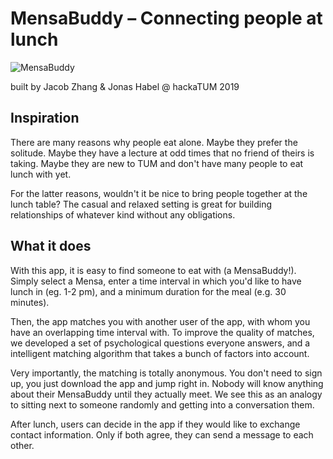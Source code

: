 # MensaBuddy – Connecting people at lunch
![MensaBuddy](https://i.imgur.com/J6HFsQP.png)

built by Jacob Zhang & Jonas Habel @ hackaTUM 2019


## Inspiration
There are many reasons why people eat alone. Maybe they prefer the solitude. Maybe they have a lecture at odd times that no friend of theirs is taking. Maybe they are new to TUM and don't have many people to eat lunch with yet.

For the latter reasons, wouldn't it be nice to bring people together at the lunch table? The casual and relaxed setting is great for building relationships of whatever kind without any obligations.

## What it does
With this app, it is easy to find someone to eat with (a MensaBuddy!). Simply select a Mensa, enter a time interval in which you'd like to have lunch in (eg. 1-2 pm), and a minimum duration for the meal (e.g. 30 minutes).

Then, the app matches you with another user of the app, with whom you have an overlapping time interval with. To improve the quality of matches, we developed a set of psychological questions everyone answers, and a intelligent matching algorithm that takes a bunch of factors into account.

Very importantly, the matching is totally anonymous. You don't need to sign up, you just download the app and jump right in. Nobody will know anything about their MensaBuddy until they actually meet. We see this as an analogy to sitting next to someone randomly and getting into a conversation them.

After lunch, users can decide in the app if they would like to exchange contact information. Only if both agree, they can send a message to each other.
